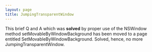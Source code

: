 ```yaml
---
layout: page
title: JumpingTransparentWindow
---
```


This brief Q and A which was **solved** by proper use of the NSWindow method     setMovableByWindowBackground has been moved to a page entitled SetMovableByWindowBackground. Solved, hence, no more JumpingTransparentWindow.


